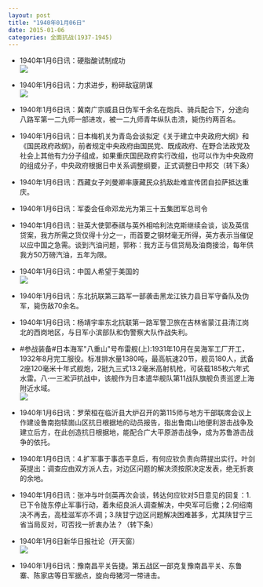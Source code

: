 ```yaml
---
layout: post
title: "1940年01月06日"
date: 2015-01-06
categories: 全面抗战(1937-1945)
---
```


<meta name="referrer" content="no-referrer" />

- 1940年1月6日讯：硬脂酸试制成功 <br/><img src="https://ww4.sinaimg.cn/large/aca367d8jw1eo07xi2z82j208n07ajry.jpg" />

- 1940年1月6日讯：力求进步，粉碎敌寇阴谋 <br/><img src="https://ww3.sinaimg.cn/large/aca367d8jw1eo067asf8xj20ik116k3d.jpg" />

- 1940年1月6日讯：冀南广宗威县日伪军千余名在炮兵、骑兵配合下，分途向八路军第一二九师一部进攻，被一二九师青年纵队击溃，毙伤约两百名。 

- 1940年1月6日讯：日本梅机关为青岛会谈拟定《关于建立中央政府大纲》和《国民政府政纲》，前者规定中央政府由国民党、既成政府、在野合法政党及社会上其他有力分子组成，如果重庆国民政府实行改组，也可以作为中央政府的组成分子，中央政府根据日中关系调整纲要，正式调整日中邦交（转下条） 

- 1940年1月6日讯：西藏女子刘曼卿率康藏民众抗敌赴难宣传团自拉萨抵达重庆。 

- 1940年1月6日讯：军委会任命邓龙光为第三十五集团军总司令 

- 1940年1月6日讯：驻英大使郭泰祺与英外相哈利法克斯继续会谈，谈及英信贷案，我方所需之货仅得十分之一，而首要之钢材毫无所得，英方表示当催促以应中国之急需。谈到汽油问题，郭称：我方正与信贷局及油商接洽，每年供我方50万磅汽油，五年为限。 

- 1940年1月6日讯：中国人希望于美国的 <br/><img src="https://ww4.sinaimg.cn/large/aca367d8jw1enzovsnq21j20j21ixqix.jpg" />

- 1940年1月6日讯：东北抗联第三路军一部袭击黑龙江铁力县日军守备队及伪军，毙伤敌70余名。 

- 1940年1月6日讯：杨靖宇率东北抗联第一路军警卫旅在吉林省蒙江县清江岗北的西岗地区，与日军小滨部队和伪警察大队作战失利。 

- #参战装备#日本海军"八重山"号布雷舰(上):1931年10月在吴海军工厂开工，1932年8月完工服役。标准排水量1380吨，最高航速20节，舰员180人，武备2座120毫米十年式舰炮，2挺九三式13.2毫米高射机枪，可装载185枚六年式水雷。八·一三淞沪抗战中，该舰作为日本遣华舰队第11战队旗舰负责巡逻上海附近水域。 <br/><img src="https://ww2.sinaimg.cn/large/aca367d8jw1enzkj12of0j20go0indjd.jpg" />

- 1940年1月6日讯：罗荣桓在临沂县大炉召开的第115师与地方干部联席会议上作建设鲁南抱犊崮山区抗日根据地的动员报告，指出鲁南山地便利游击战争及建立后方，在此创造抗日根据地，能配合广大平原游击战争，成为苏鲁游击战争的依托。 

- 1940年1月6日讯：4.扩军事于事态平息后，有何应钦负责向蒋提出实行。叶剑英提出：调查应由双方派人去，对边区问题的解决须按原决定发表，绝无折衷的余地。 

- 1940年1月6日讯：张冲与叶剑英再次会谈，转达何应钦对5日意见的回复：1.已下令陇东停止军事行动，着朱绍良派人调查解决，中央军可后撤；2.何绍南决不再去，高桂滋军亦不调；3.陕甘宁边区问题解决困难甚多，尤其陕甘宁三省当局反对，可否找一折衷办法？（转下条） 

- 1940年1月6日新华日报社论（开天窗） <br/><img src="https://ww1.sinaimg.cn/large/aca367d8jw1enzg6ihw5fj211m0hvgoe.jpg" />

- 1940年1月6日讯：豫南昌平关告捷。第五战区一部克复豫南昌平关、东鲁寨、陈家店等日军据点，旋向母猪河一带进击。 

